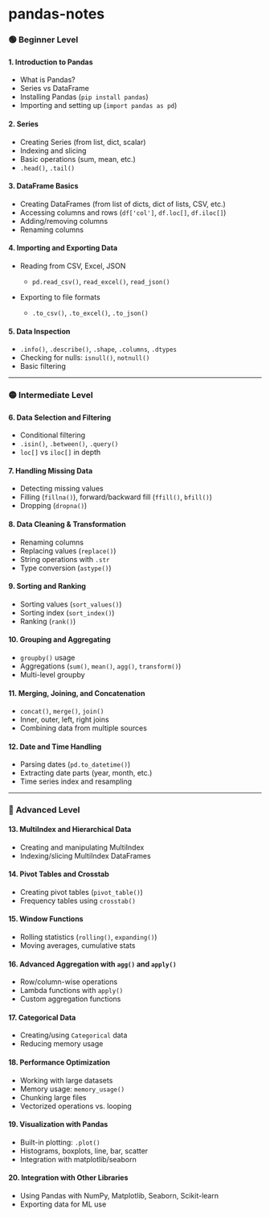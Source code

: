 # pandas-notes

### 🟢 **Beginner Level**

#### 1. **Introduction to Pandas**

* What is Pandas?
* Series vs DataFrame
* Installing Pandas (`pip install pandas`)
* Importing and setting up (`import pandas as pd`)

#### 2. **Series**

* Creating Series (from list, dict, scalar)
* Indexing and slicing
* Basic operations (sum, mean, etc.)
* `.head()`, `.tail()`

#### 3. **DataFrame Basics**

* Creating DataFrames (from list of dicts, dict of lists, CSV, etc.)
* Accessing columns and rows (`df['col']`, `df.loc[]`, `df.iloc[]`)
* Adding/removing columns
* Renaming columns

#### 4. **Importing and Exporting Data**

* Reading from CSV, Excel, JSON

  * `pd.read_csv()`, `read_excel()`, `read_json()`
* Exporting to file formats

  * `.to_csv()`, `.to_excel()`, `.to_json()`

#### 5. **Data Inspection**

* `.info()`, `.describe()`, `.shape`, `.columns`, `.dtypes`
* Checking for nulls: `isnull()`, `notnull()`
* Basic filtering

---

### 🟡 **Intermediate Level**

#### 6. **Data Selection and Filtering**

* Conditional filtering
* `.isin()`, `.between()`, `.query()`
* `loc[]` vs `iloc[]` in depth

#### 7. **Handling Missing Data**

* Detecting missing values
* Filling (`fillna()`), forward/backward fill (`ffill()`, `bfill()`)
* Dropping (`dropna()`)

#### 8. **Data Cleaning & Transformation**

* Renaming columns
* Replacing values (`replace()`)
* String operations with `.str`
* Type conversion (`astype()`)

#### 9. **Sorting and Ranking**

* Sorting values (`sort_values()`)
* Sorting index (`sort_index()`)
* Ranking (`rank()`)

#### 10. **Grouping and Aggregating**

* `groupby()` usage
* Aggregations (`sum()`, `mean()`, `agg()`, `transform()`)
* Multi-level groupby

#### 11. **Merging, Joining, and Concatenation**

* `concat()`, `merge()`, `join()`
* Inner, outer, left, right joins
* Combining data from multiple sources

#### 12. **Date and Time Handling**

* Parsing dates (`pd.to_datetime()`)
* Extracting date parts (year, month, etc.)
* Time series index and resampling

---

### 🔴 **Advanced Level**

#### 13. **MultiIndex and Hierarchical Data**

* Creating and manipulating MultiIndex
* Indexing/slicing MultiIndex DataFrames

#### 14. **Pivot Tables and Crosstab**

* Creating pivot tables (`pivot_table()`)
* Frequency tables using `crosstab()`

#### 15. **Window Functions**

* Rolling statistics (`rolling()`, `expanding()`)
* Moving averages, cumulative stats

#### 16. **Advanced Aggregation with `agg()` and `apply()`**

* Row/column-wise operations
* Lambda functions with `apply()`
* Custom aggregation functions

#### 17. **Categorical Data**

* Creating/using `Categorical` data
* Reducing memory usage

#### 18. **Performance Optimization**

* Working with large datasets
* Memory usage: `memory_usage()`
* Chunking large files
* Vectorized operations vs. looping

#### 19. **Visualization with Pandas**

* Built-in plotting: `.plot()`
* Histograms, boxplots, line, bar, scatter
* Integration with matplotlib/seaborn

#### 20. **Integration with Other Libraries**

* Using Pandas with NumPy, Matplotlib, Seaborn, Scikit-learn
* Exporting data for ML use